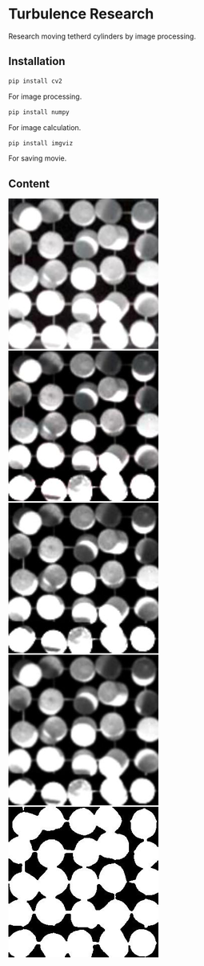 # Turbulence Research

Research moving tetherd cylinders by image processing.

## Installation

```bash
pip install cv2
```
For image processing.

```bash
pip install numpy
```
For image calculation.

```bash
pip install imgviz
```
For saving movie.

## Content

<div align="left"> <img src="https://github.com/wkotaro/Research/blob/master/original/cylinder_46/00000000.jpg", title="Original"> </div>

<div align="left"> <img src="https://github.com/wkotaro/Research/blob/master/gamma/cylinder_46/00000000.jpg", title="Gamma"> </div>

<div align="left"> <img src="https://github.com/wkotaro/Research/blob/master/gray/cylinder_46/00000000.jpg", title="Gray"> </div>

<div align="left"> <img src="https://github.com/wkotaro/Research/blob/master/gauss/cylinder_46/00000000.jpg", title="Gauss"> </div>

<div align="left"> <img src="https://github.com/wkotaro/Research/blob/master/out/cylinder_46/00000000.jpg", title="Out"> </div>
